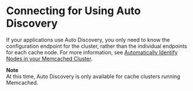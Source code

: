 # Connecting for Using Auto Discovery<a name="ClientConfig.AutoDiscovery"></a>

If your applications use Auto Discovery, you only need to know the configuration endpoint for the cluster, rather than the individual endpoints for each cache node\. For more information, see [Automatically Identify Nodes in your Memcached Cluster](AutoDiscovery.md)\.

**Note**  
At this time, Auto Discovery is only available for cache clusters running Memcached\.